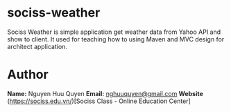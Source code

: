 # sociss-weather
Sociss Weather is simple application get weather data from Yahoo API and show to client. It used for teaching how to using Maven and MVC design for architect application.

# Author

**Name:** Nguyen Huu Quyen 
**Email:** nghuuquyen@gmail.com
**Website** (https://sociss.edu.vn/)[Sociss Class - Online Education Center]
